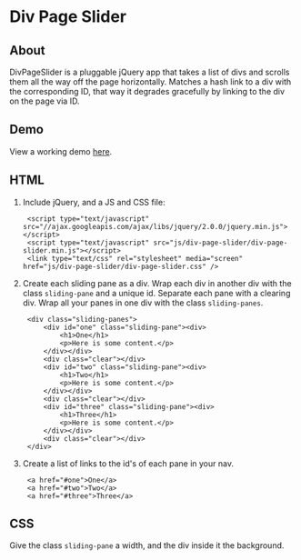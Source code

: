 Div Page Slider
================

About
-----
DivPageSlider is a pluggable jQuery app that takes a list of divs and scrolls them all the way off the page horizontally. Matches a hash link to a div with the corresponding ID, that way it degrades gracefully by linking to the div on the page via ID.


Demo
----
View a working demo [here](http://racheltwu.github.io/div_page_slider).


HTML
----

1. Include jQuery, and a JS and CSS file:

        <script type="text/javascript" src="//ajax.googleapis.com/ajax/libs/jquery/2.0.0/jquery.min.js"></script>
        <script type="text/javascript" src="js/div-page-slider/div-page-slider.min.js"></script>
        <link type="text/css" rel="stylesheet" media="screen" href="js/div-page-slider/div-page-slider.css" />

2. Create each sliding pane as a div. Wrap each div in another div with the class `sliding-pane` and a unique id.
    Separate each pane with a clearing div. Wrap all your panes in one div with the class `sliding-panes`.

        <div class="sliding-panes">
            <div id="one" class="sliding-pane"><div>
                <h1>One</h1>
                <p>Here is some content.</p>
            </div></div>
            <div class="clear"></div>
            <div id="two" class="sliding-pane"><div>
                <h1>Two</h1>
                <p>Here is some content.</p>
            </div></div>
            <div class="clear"></div>
            <div id="three" class="sliding-pane"><div>
                <h1>Three</h1>
                <p>Here is some content.</p>
            </div></div>
            <div class="clear"></div>
        </div>

3. Create a list of links to the id's of each pane in your nav.

        <a href="#one">One</a>
        <a href="#two">Two</a>
        <a href="#three">Three</a>


CSS
---

Give the class `sliding-pane` a width, and the div inside it the background.